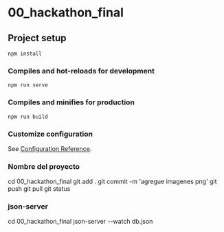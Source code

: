 # 00_hackathon_final

## Project setup

```
npm install
```

### Compiles and hot-reloads for development

```
npm run serve
```

### Compiles and minifies for production

```
npm run build
```

### Customize configuration

See [Configuration Reference](https://cli.vuejs.org/config/).

### Nombre del proyecto

cd 00_hackathon_final
git add .
git commit -m 'agregue imagenes png'
git push
git pull
git status

### json-server

cd 00_hackathon_final
json-server --watch db.json
